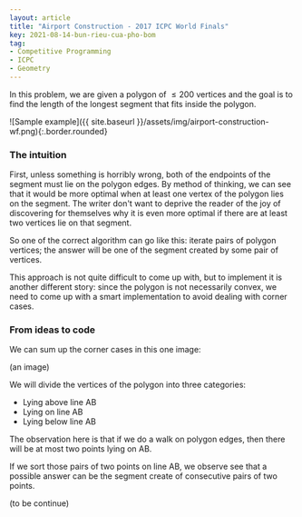 ```yaml
---
layout: article
title: "Airport Construction - 2017 ICPC World Finals"
key: 2021-08-14-bun-rieu-cua-pho-bom
tag: 
- Competitive Programming
- ICPC
- Geometry
---
```


In this problem, we are given a polygon of $\leq 200$ vertices and the goal is
to find the length of the longest segment that fits inside the polygon.

![Sample example]({{ site.baseurl }}/assets/img/airport-construction-wf.png){:.border.rounded}

### The intuition

First, unless something is horribly wrong, both of the endpoints of the segment
must lie on the polygon edges.
By method of thinking, we can see that it would be more optimal when at least
one vertex of the polygon lies on the segment.
The writer don't want to deprive the reader of the joy of discovering for
themselves why it is even more optimal if there are at least two vertices lie on
that segment.

So one of the correct algorithm can go like this: iterate pairs of polygon
vertices; the answer will be one of the segment created by some pair of vertices.

This approach is not quite difficult to come up with, but to implement it is
another different story: since the polygon is not necessarily convex, we need to
come up with a smart implementation to avoid dealing with corner cases.

### From ideas to code

We can sum up the corner cases in this one image:

(an image)

We will divide the vertices of the polygon into three categories:

- Lying above line AB
- Lying on line AB
- Lying below line AB

The observation here is that if we do a walk on polygon edges, then there will
be at most two points lying on AB.

If we sort those pairs of two points on line AB, we observe see that a possible
answer can be the segment create of consecutive pairs of two points.

(to be continue)

